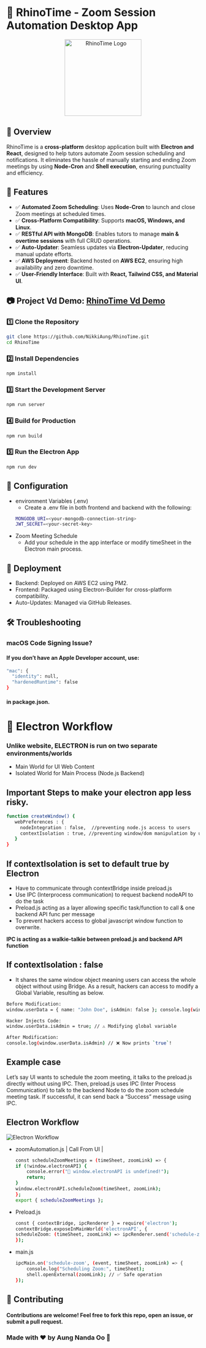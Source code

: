 # 🦏 RhinoTime - Zoom Session Automation Desktop App

<p align="center">
  <img src="./frontend/src/assets/Rhino.png" alt="RhinoTime Logo" width="200"/>
</p>

## 📌 Overview

RhinoTime is a **cross-platform** desktop application built with **Electron and React**, designed to help tutors automate Zoom session scheduling and notifications. It eliminates the hassle of manually starting and ending Zoom meetings by using **Node-Cron** and **Shell execution**, ensuring punctuality and efficiency.

## 🚀 Features

- ✅ **Automated Zoom Scheduling**: Uses **Node-Cron** to launch and close Zoom meetings at scheduled times.
- ✅ **Cross-Platform Compatibility**: Supports **macOS, Windows, and Linux**.
- ✅ **RESTful API with MongoDB**: Enables tutors to manage **main & overtime sessions** with full CRUD operations.
- ✅ **Auto-Updater**: Seamless updates via **Electron-Updater**, reducing manual update efforts.
- ✅ **AWS Deployment**: Backend hosted on **AWS EC2**, ensuring high availability and zero downtime.
- ✅ **User-Friendly Interface**: Built with **React, Tailwind CSS, and Material UI**.

## 📷 Project Vd Demo:  [RhinoTime Vd Demo](https://drive.google.com/file/d/1_UBr2Ana0qq-Afh3AEaADkJhHO5VkrJ5/view)

### 1️⃣ Clone the Repository
```sh
git clone https://github.com/NikkiAung/RhinoTime.git
cd RhinoTime
```
### 2️⃣ Install Dependencies
```sh
npm install
```

### 3️⃣ Start the Development Server
```sh
npm run server
```

### 4️⃣ Build for Production
```sh
npm run build
```
### 5️⃣ Run the Electron App
```sh
npm run dev
```

## 🔧 Configuration

- environment Variables (.env)
    - Create a .env file in both frontend and backend with the following:
    ```sh
    MONGODB_URI=<your-mongodb-connection-string>
    JWT_SECRET=<your-secret-key>
    ```
- Zoom Meeting Schedule
    - Add your schedule in the app interface or modify timeSheet in the Electron main process.

## 🚀 Deployment
- Backend: Deployed on AWS EC2 using PM2.
- Frontend: Packaged using Electron-Builder for cross-platform compatibility.
- Auto-Updates: Managed via GitHub Releases.

## 🛠️ Troubleshooting
### macOS Code Signing Issue?
#### If you don’t have an Apple Developer account, use:
```sh
"mac": {
  "identity": null,
  "hardenedRuntime": false
}
```
#### in package.json.

# 📖 Electron Workflow

### Unlike website, ELECTRON is run on two separate environments/worlds
* Main World for UI Web Content
* Isolated World for Main Process (Node.js Backend) 

## Important Steps to make your electron app less risky.

```bash
function createWindow() {
   webPreferences : {
     nodeIntegration : false,  //preventing node.js access to users
     contextIsolation : true, //preventing window/dom manipulation by users
   }
}
```

## If contextIsolation is set to default true by Electron
* Have to communicate through contextBridge inside preload.js 
* Use IPC (Interprocess communication) to request backend nodeAPI to do the task 
* Preload.js acting as a layer allowing specific task/function to call & one backend API func per message
* To prevent hackers access to global javascript window function to overwrite.

**IPC is acting as a walkie-talkie between preload.js and backend API function**

## If contextIsolation : false

* It shares the same window object meaning users can access the whole object without using Bridge. As a result, hackers can access to modify a Global Variable, resulting as below.


```bash
Before Modification:
window.userData = { name: "John Doe", isAdmin: false }; console.log(window.userData.isAdmin); // ✅ false

Hacker Injects Code:
window.userData.isAdmin = true; // ⚠️ Modifying global variable

After Modification:
console.log(window.userData.isAdmin) // ❌ Now prints `true`!
```

## Example case

Let’s say UI wants to schedule the zoom meeting, it talks to the preload.js directly without using IPC. Then, preload.js uses IPC (Inter Process Communication) to talk to the backend Node to do the zoom schedule meeting task. If successful, it can send back a “Success” message using IPC. 

## Electron Workflow

![Electron Workflow](./project_images/ElectronWorkflow.jpg) 


* zoomAutomation.js | Call From UI |

    ```bash
    const scheduleZoomMeetings = (timeSheet, zoomLink) => {
    if (!window.electronAPI) {
        console.error("🚨 window.electronAPI is undefined!");
        return;
    }
    window.electronAPI.scheduleZoom(timeSheet, zoomLink);
    };
    export { scheduleZoomMeetings };
    ```
* Preload.js
    ```bash
    const { contextBridge, ipcRenderer } = require('electron');
    contextBridge.exposeInMainWorld('electronAPI', {
    scheduleZoom: (timeSheet, zoomLink) => ipcRenderer.send('schedule-zoom', timeSheet, zoomLink)
    });
    ```
* main.js
    ```bash
    ipcMain.on('schedule-zoom', (event, timeSheet, zoomLink) => {
        console.log("Scheduling Zoom:", timeSheet);
        shell.openExternal(zoomLink); // ✅ Safe operation
    });
    ```
## 🤝 Contributing
#### Contributions are welcome! Feel free to fork this repo, open an issue, or submit a pull request.

### Made with ❤️ by Aung Nanda Oo 🚀


